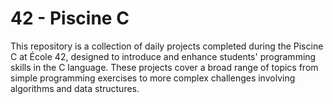 # 42 - Piscine C

This repository is a collection of daily projects completed during the Piscine C at École 42, designed to introduce and enhance students' programming skills in the C language.
These projects cover a broad range of topics from simple programming exercises to more complex challenges involving algorithms and data structures.
